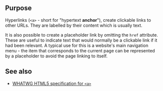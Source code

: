## Purpose

Hyperlinks (`<a>` - short for "hypertext **anchor**"), create clickable links to other URLs. They are labelled by their content which is usually text.

It is also possible to create a placeholder link by omitting the `href` attribute. These are useful to indicate text that would normally be a clickable link if it had been relevant. A typical use for this is a website's main navigation menu - the item that corresponds to the current page can be represented by a placeholder to avoid the page linking to itself.

## See also

* [WHATWG HTML5 specification for `<a>`](https://html.spec.whatwg.org/multipage/semantics.html#the-a-element)
